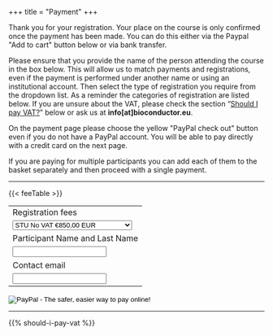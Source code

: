 +++
title = "Payment"
+++

Thank you for your registration.  Your place on the course is only confirmed once the payment has been made.  You can do this either via the Paypal "Add to cart" button below or via bank transfer.

Please ensure that you provide the name of the person attending the course in the box below.  This will allow us to match payments and registrations, even if the payment is performed under another name or using an institutional account.  Then select the type of registration you require from the dropdown list.  As a reminder the categories of registration are listed below.  If you are unsure about the VAT, please check the section “[Should I pay VAT?](#VAT)” below or ask us at **info[at]bioconductor.eu**.

On the payment page please choose the yellow "PayPal check out" button even if you do not have a PayPal account.  You will be able to pay directly with a credit card on the next page.

If you are paying for multiple participants you can add each of them to the basket separately and then proceed with a single payment.

---

{{< feeTable >}}

<form target="paypal" action="https://www.paypal.com/cgi-bin/webscr" method="post">
<input type="hidden" name="cmd" value="_s-xclick">
<input type="hidden" name="hosted_button_id" value="32AA6XBGPYYTS">
<input type="hidden" name="shopping_url" value="https://csama2023.bioconductor.eu/payment/"> 
<table>
<tr><td><input type="hidden" name="on0" value="Registration fees">Registration fees</td></tr><tr><td>
  <select class="form-control" name="os0">
	<option value="STU No VAT">STU No VAT €850,00 EUR</option>
	<option value="STU Plus VAT 22%">STU Plus VAT 22% €1.037,00 EUR</option>
	<option value="ACA no VAT">ACA no VAT €1.150,00 EUR</option>
	<option value="ACA plus VAT 22%">ACA plus VAT 22% €1.403,00 EUR</option>
	<option value="COM no VAT">COM no VAT €2.000,00 EUR</option>
	<option value="COM plus VAT 22%">COM plus VAT 22% €2.440,00 EUR</option>
</select> </td></tr>
<tr>
  <td>
    <input type="hidden" name="on1" value="Participant Name and Last Name">Participant Name and Last Name
  </td>
</tr>
<tr>
  <td>
    <input class="form-control" type="text" name="os1" maxlength="200" required="">
  </td>
</tr>
<tr>
  <td>
    <input type="hidden" name="on2" value="Contact email">Contact email
  </td>
</tr>
<tr>
  <td>
    <input class="form-control" type="text" name="os2" maxlength="200" required="">
  </td>
</tr>
</table>
<input type="hidden" name="currency_code" value="EUR">
<input type="image" src="https://www.paypalobjects.com/en_US/i/btn/btn_cart_SM.gif" border="0" name="submit" alt="PayPal - The safer, easier way to pay online!">
<img alt="" border="0" src="https://www.paypalobjects.com/en_US/i/scr/pixel.gif" width="1" height="1">
</form>

---

{{% should-i-pay-vat %}}
